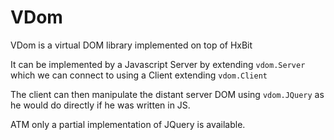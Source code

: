 # VDom

VDom is a virtual DOM library implemented on top of HxBit

It can be implemented by a Javascript Server by extending `vdom.Server` which we can connect to using a Client extending `vdom.Client`

The client can then manipulate the distant server DOM using `vdom.JQuery` as he would do directly if he was written in JS.

ATM only a partial implementation of JQuery is available.
